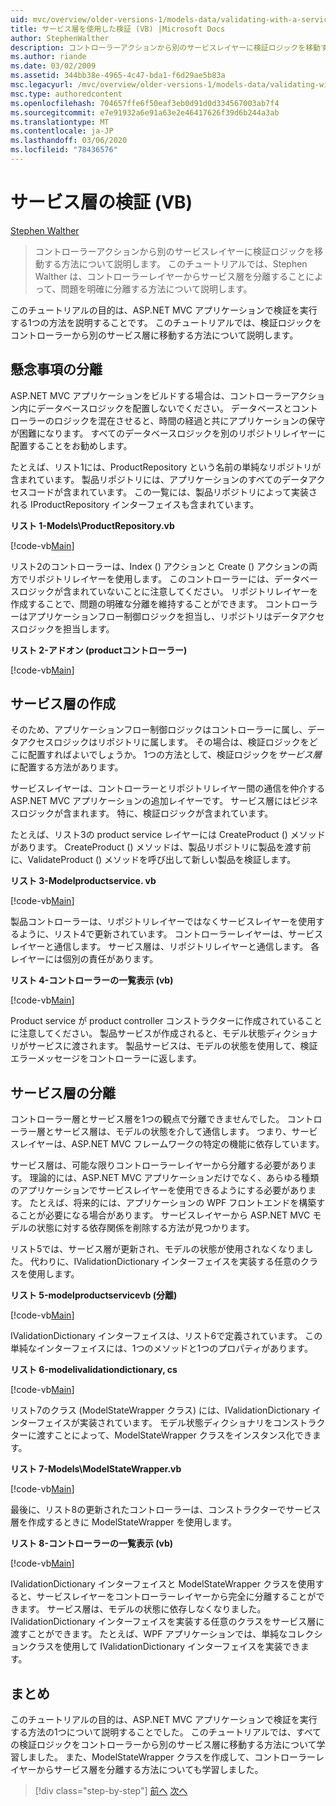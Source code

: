```yaml
---
uid: mvc/overview/older-versions-1/models-data/validating-with-a-service-layer-vb
title: サービス層を使用した検証 (VB) |Microsoft Docs
author: StephenWalther
description: コントローラーアクションから別のサービスレイヤーに検証ロジックを移動する方法について説明します。 このチュートリアルでは、Stephen Walther がその方法について説明します。
ms.author: riande
ms.date: 03/02/2009
ms.assetid: 344bb38e-4965-4c47-bda1-f6d29ae5b83a
msc.legacyurl: /mvc/overview/older-versions-1/models-data/validating-with-a-service-layer-vb
msc.type: authoredcontent
ms.openlocfilehash: 704657ffe6f50eaf3eb0d91d0d334567003ab7f4
ms.sourcegitcommit: e7e91932a6e91a63e2e46417626f39d6b244a3ab
ms.translationtype: MT
ms.contentlocale: ja-JP
ms.lasthandoff: 03/06/2020
ms.locfileid: "78436576"
---
```

# <a name="validating-with-a-service-layer-vb"></a>サービス層の検証 (VB)

[Stephen Walther](https://github.com/StephenWalther)

> コントローラーアクションから別のサービスレイヤーに検証ロジックを移動する方法について説明します。 このチュートリアルでは、Stephen Walther は、コントローラーレイヤーからサービス層を分離することによって、問題を明確に分離する方法について説明します。

このチュートリアルの目的は、ASP.NET MVC アプリケーションで検証を実行する1つの方法を説明することです。 このチュートリアルでは、検証ロジックをコントローラーから別のサービス層に移動する方法について説明します。

## <a name="separating-concerns"></a>懸念事項の分離

ASP.NET MVC アプリケーションをビルドする場合は、コントローラーアクション内にデータベースロジックを配置しないでください。 データベースとコントローラーのロジックを混在させると、時間の経過と共にアプリケーションの保守が困難になります。 すべてのデータベースロジックを別のリポジトリレイヤーに配置することをお勧めします。

たとえば、リスト1には、ProductRepository という名前の単純なリポジトリが含まれています。 製品リポジトリには、アプリケーションのすべてのデータアクセスコードが含まれています。 この一覧には、製品リポジトリによって実装される IProductRepository インターフェイスも含まれています。

**リスト 1-Models\ProductRepository.vb**

[!code-vb[Main](validating-with-a-service-layer-vb/samples/sample1.vb)]

リスト2のコントローラーは、Index () アクションと Create () アクションの両方でリポジトリレイヤーを使用します。 このコントローラーには、データベースロジックが含まれていないことに注意してください。 リポジトリレイヤーを作成することで、問題の明確な分離を維持することができます。 コントローラーはアプリケーションフロー制御ロジックを担当し、リポジトリはデータアクセスロジックを担当します。

**リスト 2-アドオン (productコントローラー)**

[!code-vb[Main](validating-with-a-service-layer-vb/samples/sample2.vb)]

## <a name="creating-a-service-layer"></a>サービス層の作成

そのため、アプリケーションフロー制御ロジックはコントローラーに属し、データアクセスロジックはリポジトリに属します。 その場合は、検証ロジックをどこに配置すればよいでしょうか。 1つの方法として、検証ロジックを*サービス層*に配置する方法があります。

サービスレイヤーは、コントローラーとリポジトリレイヤー間の通信を仲介する ASP.NET MVC アプリケーションの追加レイヤーです。 サービス層にはビジネスロジックが含まれます。 特に、検証ロジックが含まれています。

たとえば、リスト3の product service レイヤーには CreateProduct () メソッドがあります。 CreateProduct () メソッドは、製品リポジトリに製品を渡す前に、ValidateProduct () メソッドを呼び出して新しい製品を検証します。

**リスト 3-Modelproductservice. vb**

[!code-vb[Main](validating-with-a-service-layer-vb/samples/sample3.vb)]

製品コントローラーは、リポジトリレイヤーではなくサービスレイヤーを使用するように、リスト4で更新されています。 コントローラーレイヤーは、サービスレイヤーと通信します。 サービス層は、リポジトリレイヤーと通信します。 各レイヤーには個別の責任があります。

**リスト 4-コントローラーの一覧表示 (vb)**

[!code-vb[Main](validating-with-a-service-layer-vb/samples/sample4.vb)]

Product service が product controller コンストラクターに作成されていることに注意してください。 製品サービスが作成されると、モデル状態ディクショナリがサービスに渡されます。 製品サービスは、モデルの状態を使用して、検証エラーメッセージをコントローラーに返します。

## <a name="decoupling-the-service-layer"></a>サービス層の分離

コントローラー層とサービス層を1つの観点で分離できませんでした。 コントローラー層とサービス層は、モデルの状態を介して通信します。 つまり、サービスレイヤーは、ASP.NET MVC フレームワークの特定の機能に依存しています。

サービス層は、可能な限りコントローラーレイヤーから分離する必要があります。 理論的には、ASP.NET MVC アプリケーションだけでなく、あらゆる種類のアプリケーションでサービスレイヤーを使用できるようにする必要があります。 たとえば、将来的には、アプリケーションの WPF フロントエンドを構築することが必要になる場合があります。 サービスレイヤーから ASP.NET MVC モデルの状態に対する依存関係を削除する方法が見つかります。

リスト5では、サービス層が更新され、モデルの状態が使用されなくなりました。 代わりに、IValidationDictionary インターフェイスを実装する任意のクラスを使用します。

**リスト 5-modelproductservicevb (分離)**

[!code-vb[Main](validating-with-a-service-layer-vb/samples/sample5.vb)]

IValidationDictionary インターフェイスは、リスト6で定義されています。 この単純なインターフェイスには、1つのメソッドと1つのプロパティがあります。

**リスト 6-modelivalidationdictionary, cs**

[!code-vb[Main](validating-with-a-service-layer-vb/samples/sample6.vb)]

リスト7のクラス (ModelStateWrapper クラス) には、IValidationDictionary インターフェイスが実装されています。 モデル状態ディクショナリをコンストラクターに渡すことによって、ModelStateWrapper クラスをインスタンス化できます。

**リスト 7-Models\ModelStateWrapper.vb**

[!code-vb[Main](validating-with-a-service-layer-vb/samples/sample7.vb)]

最後に、リスト8の更新されたコントローラーは、コンストラクターでサービス層を作成するときに ModelStateWrapper を使用します。

**リスト 8-コントローラーの一覧表示 (vb)**

[!code-vb[Main](validating-with-a-service-layer-vb/samples/sample8.vb)]

IValidationDictionary インターフェイスと ModelStateWrapper クラスを使用すると、サービスレイヤーをコントローラーレイヤーから完全に分離することができます。 サービス層は、モデルの状態に依存しなくなりました。 IValidationDictionary インターフェイスを実装する任意のクラスをサービス層に渡すことができます。 たとえば、WPF アプリケーションでは、単純なコレクションクラスを使用して IValidationDictionary インターフェイスを実装できます。

## <a name="summary"></a>まとめ

このチュートリアルの目的は、ASP.NET MVC アプリケーションで検証を実行する方法の1つについて説明することでした。 このチュートリアルでは、すべての検証ロジックをコントローラーから別のサービス層に移動する方法について学習しました。 また、ModelStateWrapper クラスを作成して、コントローラーレイヤーからサービス層を分離する方法についても学習しました。

> [!div class="step-by-step"]
> [前へ](validating-with-the-idataerrorinfo-interface-vb.md)
> [次へ](validation-with-the-data-annotation-validators-vb.md)
